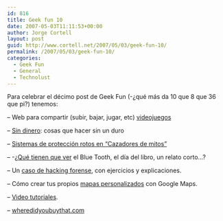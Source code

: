 ```yaml
---
id: 816
title: Geek fun 10
date: 2007-05-03T11:11:53+00:00
author: Jorge Cortell
layout: post
guid: http://www.cortell.net/2007/05/03/geek-fun-10/
permalink: /2007/05/03/geek-fun-10/
categories:
  - Geek Fun
  - General
  - Technolust
---
```

Para celebrar el décimo post de Geek Fun (-¿qué más da 10 que 8 que 36 que pi?) tenemos:

&#8211; Web para compartir (subir, bajar, jugar, etc) <a title="kongregate" target="_blank" href="http://www.kongregate.com/">videojuegos</a>

&#8211; <a target="_blank" title="SinDinero.org" href="http://sindinero.org/">Sin dinero</a>: cosas que hacer sin un duro

&#8211; <a target="_blank" title="post en Microsiervos" href="http://www.microsiervos.com/archivo/peliculas-tv/sistemas-proteccion-rotos-cazadores-de-mitos.html">Sistemas de protección rotos en &#8220;Cazadores de mitos&#8221;</a>

&#8211; -¿<a title="Noticia relato corto por BlueTooth" target="_blank" href="http://www.vilaweb.cat/www/noticia?p_idcmp=2358186">Qué tienen que ver</a> el Blue Tooth, el dí­a del libro, un relato corto&#8230;?

&#8211; Un <a target="_blank" title="Hacking forense" href="http://www.cfreds.nist.gov/Hacking_Case.html">caso de hacking forense</a>, con ejercicios y explicaciones.

&#8211; Cómo crear tus propios <a title="Tutorial de Microsiervos" target="_blank" href="http://www.microsiervos.com/archivo/internet/mapas-personalizados-google-maps.html">mapas personalizados</a> con Google Maps.

&#8211; <a title="TutorialLab" target="_blank" href="http://www.tutorial-lab.com/">Video tutoriales</a>.

&#8211; <a target="_blank" title="http://www.wheredidyoubuythat.com/" href="http://www.wheredidyoubuythat.com/">wheredidyoubuythat.com</a>